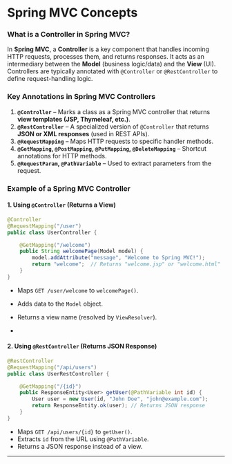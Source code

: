 # Spring MVC Concepts

### **What is a Controller in Spring MVC?**  

In **Spring MVC**, a **Controller** is a key component that handles incoming HTTP requests, processes them, and returns responses. It acts as an intermediary between the **Model** (business logic/data) and the **View** (UI). Controllers are typically annotated with `@Controller` or `@RestController` to define request-handling logic.

### **Key Annotations in Spring MVC Controllers**  

1. **`@Controller`** – Marks a class as a Spring MVC controller that returns **view templates (JSP, Thymeleaf, etc.)**.
2. **`@RestController`** – A specialized version of `@Controller` that returns **JSON or XML responses** (used in REST APIs).
3. **`@RequestMapping`** – Maps HTTP requests to specific handler methods.
4. **`@GetMapping`, `@PostMapping`, `@PutMapping`, `@DeleteMapping`** – Shortcut annotations for HTTP methods.
5. **`@RequestParam`, `@PathVariable`** – Used to extract parameters from the request.

### **Example of a Spring MVC Controller**
#### **1. Using `@Controller` (Returns a View)**
```java
@Controller
@RequestMapping("/user")
public class UserController {

    @GetMapping("/welcome")
    public String welcomePage(Model model) {
        model.addAttribute("message", "Welcome to Spring MVC!");
        return "welcome";  // Returns "welcome.jsp" or "welcome.html"
    }
}
```
- Maps `GET /user/welcome` to `welcomePage()`.
- Adds data to the `Model` object.
- Returns a view name (resolved by `ViewResolver`).

-
#### **2. Using `@RestController` (Returns JSON Response)**
```java
@RestController
@RequestMapping("/api/users")
public class UserRestController {

    @GetMapping("/{id}")
    public ResponseEntity<User> getUser(@PathVariable int id) {
        User user = new User(id, "John Doe", "john@example.com");
        return ResponseEntity.ok(user); // Returns JSON response
    }
}
```
- Maps `GET /api/users/{id}` to `getUser()`.
- Extracts `id` from the URL using `@PathVariable`.
- Returns a JSON response instead of a view.

---


